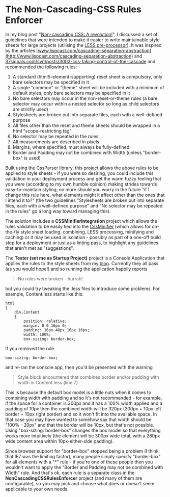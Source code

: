 # The Non-Cascading-CSS Rules Enforcer

In my blog post "[Non-cascading CSS: A revolution!](http://www.productiverage.com/noncascading-css-a-revolution)", I discussed a set of guidelines that were intended to make it easier to write maintainable style sheets for large projects (utilising the [LESS pre-processor](http://lesscss.org/)). It was inspired by the articles [www.lispcast.com/cascading-separation-abstraction](http://www.lispcast.com/cascading-separation-abstraction) and [37signals.com/svn/posts/3003-css-taking-control-of-the-cascade](https://signalvnoise.com/posts/3003-css-taking-control-of-the-cascade) and recommended the following rules:

1. A standard (html5-element-supporting) reset sheet is compulsory, only bare selectors may be specified in it
1. A single "common" or "theme" sheet will be included with a minimum of default styles, only bare selectors may be specified in it
1. No bare selectors may occur in the non-reset-or-theme rules (a bare selector may occur within a nested selector so long as child selectors are strictly used)
1. Stylesheets are broken out into separate files, each with a well-defined purpose
1. All files other than the reset and theme sheets should be wrapped in a html "scope-restricting tag"
1. No selector may be repeated in the rules
1. All measurements are described in pixels
1. Margins, where specified, must always be fully-defined
1. Border and Padding may not be combined with Width (unless "border-box" is used)

Built using the [CssParser](https://bitbucket.org/DanRoberts/cssparser) library, this project allows the above rules to be applied to style sheets - if you were so desiring, you could include this validation in your deployment process and get the warm fuzzy feeling that you were (according to my own humble opinion) making strides towards easy-to-maintain styling; no more should you worry in the future "if I change this rule here, what elements might it affect other than the ones that I intend it to?" (the two guidelines "Stylesheets are broken out into separate files, each with a well-defined purpose" and "No selector may be repeated in the rules" go a long way toward managing this).

The solution includes a **CSSMinifierIntegration** project which allows the rules validation to be easily tied into the [CssMinifier](https://bitbucket.org/DanRoberts/cssminifier) (which allows for on-the-fly style sheet loading, combining, LESS processing, minifying and caching) or it may be used in isolation - possibly as part of a one-off build step for a deployment or just as a linting pass, to highlight any guidelines that aren't met as "suggestions".

The **Tester (set me as Startup Project)** project is a Console Application that applies the rules to the style sheets from my [blog](http://www.productiverage.com). Currently they all pass (as you would hope!) and so running the application happily reports

> No rules were broken - hurrah!

but you could try tweaking the .less files to introduce some problems. For example, Content.less starts like this:

	html
	{
		div.Content
		{
			position: relative;
			margin: 0 0 16px 0;
			padding: 16px 48px 16px 16px;
			width: 100%;
			box-sizing: border-box;

If you removed the rule

	box-sizing: border-box;
	
and re-ran the console app, then you'd be presented with the warning

> Style block encountered that combines border and/or padding with width in Content.less (line 7)

This is because the default box model is a little nuts when it comes to combining width with padding and so it's not recommended - for example, if the space for a container is 300px and it has a 100% width applied and a padding of 10px then the combined width will be 320px (300px + 10px left border + 10px right border) and so it won't fit into the available space. In that case you may have wanted to somehow say that width should be "100% - 20px" and that the border will be 10px, but that's not possible. Using "box-sizing: border-box" changes the box model so that everything works more intuitively (the element will be 300px wide total, with a 280px wide content area within 10px-either-side padding).

Since browser support for "border-box" stopped being a problem (I think that IE7 was the limiting factor), many people simply specify "border-box" for all elements with a "\*" rule - if you're one of these people then you wouldn't want to apply the "Border and Padding may not be combined with Width" rule. And that's ok, each rule is a separate class in the **NonCascadingCSSRulesEnforcer** project (and many of them are configurable), so you may pick and choose what does or doesn't seem applicable to your own needs.